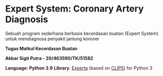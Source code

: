 # Expert System: Coronary Artery Diagnosis

Sebuah program sederhana berbasis kecerdasan buatan (Expert System) untuk mendiagnosa penyakit jantung koroner

**Tugas Matkul Kecerdasan Buatan**

**Akbar Sigit Putra - 20/463590/TK/51582**

**Language: Python 3.9**
**Library**: [Experta](https://github.com/nilp0inter/experta) (based on [CLIPS](http://clipsrules.sourceforge.net/)) for Python 3
